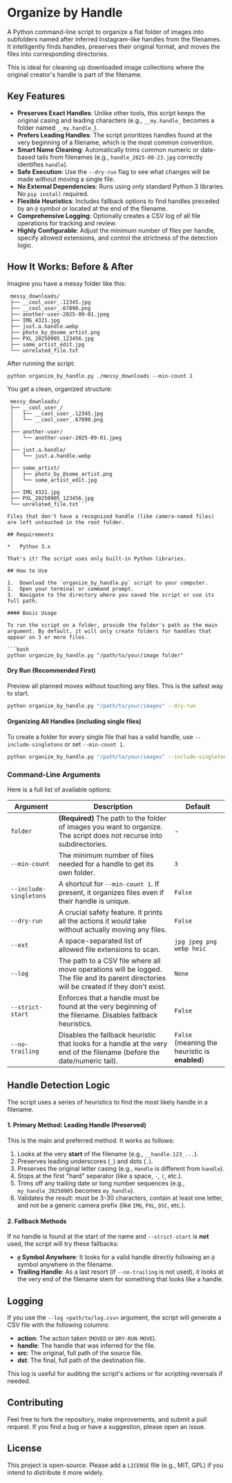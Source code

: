 # Organize by Handle

A Python command-line script to organize a flat folder of images into subfolders named after inferred Instagram-like handles from the filenames. It intelligently finds handles, preserves their original format, and moves the files into corresponding directories.

This is ideal for cleaning up downloaded image collections where the original creator's handle is part of the filename.

## Key Features

*   **Preserves Exact Handles**: Unlike other tools, this script keeps the original casing and leading characters (e.g., `__my.handle_` becomes a folder named `__my.handle_`).
*   **Prefers Leading Handles**: The script prioritizes handles found at the very beginning of a filename, which is the most common convention.
*   **Smart Name Cleaning**: Automatically trims common numeric or date-based tails from filenames (e.g., `handle_2025-08-23.jpg` correctly identifies `handle`).
*   **Safe Execution**: Use the `--dry-run` flag to see what changes will be made without moving a single file.
*   **No External Dependencies**: Runs using only standard Python 3 libraries. No `pip install` required.
*   **Flexible Heuristics**: Includes fallback options to find handles preceded by an `@` symbol or located at the end of the filename.
*   **Comprehensive Logging**: Optionally creates a CSV log of all file operations for tracking and review.
*   **Highly Configurable**: Adjust the minimum number of files per handle, specify allowed extensions, and control the strictness of the detection logic.

## How It Works: Before & After

Imagine you have a messy folder like this:

```
 messy_downloads/
 ├── __cool_user_.12345.jpg
 ├── __cool_user_.67890.png
 ├── another-user-2025-09-01.jpeg
 ├── IMG_4321.jpg
 ├── just.a.handle.webp
 ├── photo_by_@some_artist.png
 ├── PXL_20250905_123456.jpg
 ├── some_artist_edit.jpg
 └── unrelated_file.txt
```

After running the script:

`python organize_by_handle.py ./messy_downloads --min-count 1`

You get a clean, organized structure:

```
 messy_downloads/
 ├── __cool_user_/
 │   ├── __cool_user_.12345.jpg
 │   └── __cool_user_.67890.png
 │
 ├── another-user/
 │   └── another-user-2025-09-01.jpeg
 │
 ├── just.a.handle/
 │   └── just.a.handle.webp
 │
 ├── some_artist/
 │   ├── photo_by_@some_artist.png
 │   └── some_artist_edit.jpg
 │
 ├── IMG_4321.jpg
 ├── PXL_20250905_123456.jpg
 └── unrelated_file.txt```

Files that don't have a recognized handle (like camera-named files) are left untouched in the root folder.

## Requirements

*   Python 3.x

That's it! The script uses only built-in Python libraries.

## How to Use

1.  Download the `organize_by_handle.py` script to your computer.
2.  Open your terminal or command prompt.
3.  Navigate to the directory where you saved the script or use its full path.

#### Basic Usage

To run the script on a folder, provide the folder's path as the main argument. By default, it will only create folders for handles that appear on 3 or more files.

```bash
python organize_by_handle.py "/path/to/your/image folder"
```

#### Dry Run (Recommended First)

Preview all planned moves without touching any files. This is the safest way to start.

```bash
python organize_by_handle.py "/path/to/your/images" --dry-run
```

#### Organizing All Handles (including single files)

To create a folder for every single file that has a valid handle, use `--include-singletons` or set `--min-count 1`.

```bash
python organize_by_handle.py "/path/to/your/images" --include-singletons
```

### Command-Line Arguments

Here is a full list of available options:

| Argument                 | Description                                                                                                                              | Default                                       |
| ------------------------ | ---------------------------------------------------------------------------------------------------------------------------------------- | --------------------------------------------- |
| `folder`                 | **(Required)** The path to the folder of images you want to organize. The script does not recurse into subdirectories.                     | -                                             |
| `--min-count`            | The minimum number of files needed for a handle to get its own folder.                                                                   | `3`                                           |
| `--include-singletons`   | A shortcut for `--min-count 1`. If present, it organizes files even if their handle is unique.                                           | `False`                                       |
| `--dry-run`              | A crucial safety feature. It prints all the actions it *would* take without actually moving any files.                                   | `False`                                       |
| `--ext`                  | A space-separated list of allowed file extensions to scan.                                                                               | `jpg jpeg png webp heic`                      |
| `--log`                  | The path to a CSV file where all move operations will be logged. The file and its parent directories will be created if they don't exist. | `None`                                        |
| `--strict-start`         | Enforces that a handle must be found at the very beginning of the filename. Disables fallback heuristics.                                | `False`                                       |
| `--no-trailing`          | Disables the fallback heuristic that looks for a handle at the very end of the filename (before the date/numeric tail).                   | `False` (meaning the heuristic is **enabled**) |

## Handle Detection Logic

The script uses a series of heuristics to find the most likely handle in a filename.

#### 1. Primary Method: Leading Handle (Preserved)

This is the main and preferred method. It works as follows:
1.  Looks at the very **start** of the filename (e.g., `__handle.123_...`).
2.  Preserves leading underscores (`_`) and dots (`.`).
3.  Preserves the original letter casing (e.g., `Handle` is different from `handle`).
4.  Stops at the first "hard" separator (like a space, `-`, `(`, etc.).
5.  Trims off any trailing date or long number sequences (e.g., `my_handle_20250905` becomes `my_handle`).
6.  Validates the result: must be 3-30 characters, contain at least one letter, and not be a generic camera prefix (like `IMG`, `PXL`, `DSC`, etc.).

#### 2. Fallback Methods

If no handle is found at the start of the name and `--strict-start` is **not** used, the script will try these fallbacks:

*   **`@` Symbol Anywhere**: It looks for a valid handle directly following an `@` symbol anywhere in the filename.
*   **Trailing Handle**: As a last resort (if `--no-trailing` is not used), it looks at the very end of the filename stem for something that looks like a handle.

## Logging

If you use the `--log <path/to/log.csv>` argument, the script will generate a CSV file with the following columns:

*   **action**: The action taken (`MOVED` or `DRY-RUN-MOVE`).
*   **handle**: The handle that was inferred for the file.
*   **src**: The original, full path of the source file.
*   **dst**: The final, full path of the destination file.

This log is useful for auditing the script's actions or for scripting reversals if needed.

## Contributing

Feel free to fork the repository, make improvements, and submit a pull request. If you find a bug or have a suggestion, please open an issue.

## License

This project is open-source. Please add a `LICENSE` file (e.g., MIT, GPL) if you intend to distribute it more widely.

